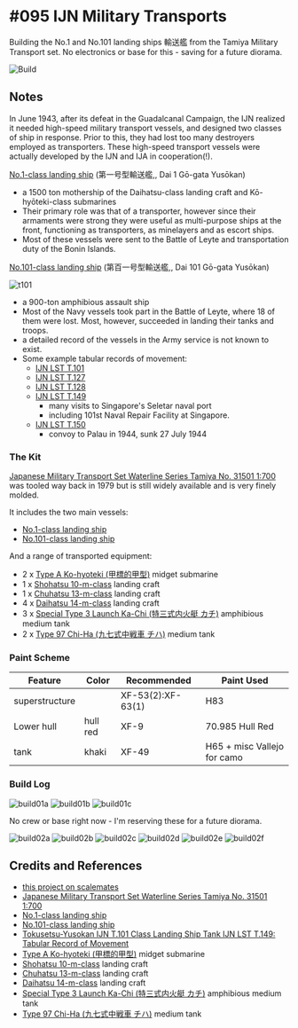 # #095 IJN Military Transports

Building the No.1 and No.101 landing ships 輸送艦 from the Tamiya Military Transport set. No electronics or base for this - saving for a future diorama.

![Build](./assets/MilitaryTransports_build.jpg?raw=true)

## Notes

In June 1943, after its defeat in the Guadalcanal Campaign, the IJN realized it needed high-speed military transport vessels, and designed two classes of ship in response.
Prior to this, they had lost too many destroyers employed as transporters.
These high-speed transport vessels were actually developed by the IJN and IJA in cooperation(!).

[No.1-class landing ship](https://en.wikipedia.org/wiki/No.1-class_landing_ship)  (第一号型輸送艦,, Dai 1 Gō-gata Yusōkan)

* a 1500 ton mothership of the Daihatsu-class landing craft and Kō-hyōteki-class submarines
* Their primary role was that of a transporter, however since their armaments were strong they were useful as multi-purpose ships at the front, functioning as transporters, as minelayers and as escort ships.
* Most of these vessels were sent to the Battle of Leyte and transportation duty of the Bonin Islands.

[No.101-class landing ship](https://en.wikipedia.org/wiki/No.101-class_landing_ship)  (第百一号型輸送艦,, Dai 101 Gō-gata Yusōkan)

![t101](./assets/t101.jpg)

* a 900-ton amphibious assault ship
* Most of the Navy vessels took part in the Battle of Leyte, where 18 of them were lost. Most, however, succeeded in landing their tanks and troops.
* a detailed record of the vessels in the Army service is not known to exist.
* Some example tabular records of movement:
    * [IJN LST T.101](http://www.combinedfleet.com/T.101_t.htm)
    * [IJN LST T.127](http://www.combinedfleet.com/T.127_t.htm)
    * [IJN LST T.128](http://www.combinedfleet.com/T.128_t.htm)
    * [IJN LST T.149](http://www.combinedfleet.com/T.149_t.htm)
        * many visits to Singapore's Seletar naval port
        * including 101st Naval Repair Facility at Singapore.
    * [IJN LST T.150](http://www.combinedfleet.com/T.150_t.htm)
        * convoy to Palau in 1944, sunk 27 July 1944

### The Kit

[Japanese Military Transport Set Waterline Series Tamiya No. 31501 1:700](https://www.scalemates.com/kits/tamiya-31501-japanese-military-transport-set--171118)
was tooled way back in 1979 but is still widely available and is very finely molded.

It includes the two main vessels:

* [No.1-class landing ship](https://en.wikipedia.org/wiki/No.1-class_landing_ship)
* [No.101-class landing ship](https://en.wikipedia.org/wiki/No.101-class_landing_ship)

And a range of transported equipment:

* 2 x [Type A Ko-hyoteki (甲標的甲型)](https://en.wikipedia.org/wiki/Type_A_K%C5%8D-hy%C5%8Dteki-class_submarine) midget submarine
* 1 x [Shohatsu 10-m-class](https://en.wikipedia.org/wiki/Shohatsu-class_landing_craft) landing craft
* 1 x [Chuhatsu 13-m-class](https://en.wikipedia.org/wiki/Chuhatsu-class_landing_craft) landing craft
* 4 x [Daihatsu 14-m-class](https://en.wikipedia.org/wiki/Daihatsu-class_landing_craft) landing craft
* 3 x [Special Type 3 Launch Ka-Chi (特三式内火艇 カチ)](https://en.wikipedia.org/wiki/Type_3_Ka-Chi) amphibious medium tank
* 2 x [Type 97 Chi-Ha (九七式中戦車 チハ)](https://en.wikipedia.org/wiki/Type_97_Chi-Ha_medium_tank) medium tank

### Paint Scheme

| Feature               | Color                | Recommended       | Paint Used                  |
|-----------------------|----------------------|-------------------|-----------------------------|
| superstructure        |                      | XF-53(2):XF-63(1) | H83                         |
| Lower hull            | hull red             | XF-9              | 70.985 Hull Red             |
| tank                  | khaki                | XF-49             | H65 + misc Vallejo for camo |

### Build Log

![build01a](./assets/build01a.jpg?raw=true)
![build01b](./assets/build01b.jpg?raw=true)
![build01c](./assets/build01c.jpg?raw=true)

No crew or base right now - I'm reserving these for a future diorama.

![build02a](./assets/build02a.jpg?raw=true)
![build02b](./assets/build02b.jpg?raw=true)
![build02c](./assets/build02c.jpg?raw=true)
![build02d](./assets/build02d.jpg?raw=true)
![build02e](./assets/build02e.jpg?raw=true)
![build02f](./assets/build02f.jpg?raw=true)

## Credits and References

* [this project on scalemates](https://www.scalemates.com/profiles/mate.php?id=74137&p=projects&project=155655)
* [Japanese Military Transport Set Waterline Series Tamiya No. 31501 1:700](https://www.scalemates.com/kits/tamiya-31501-japanese-military-transport-set--171118)
* [No.1-class landing ship](https://en.wikipedia.org/wiki/No.1-class_landing_ship)
* [No.101-class landing ship](https://en.wikipedia.org/wiki/No.101-class_landing_ship)
* [Tokusetsu-Yusokan IJN T.101 Class Landing Ship Tank  IJN LST T.149: Tabular Record of Movement](http://www.combinedfleet.com/T.149_t.htm)
* [Type A Ko-hyoteki (甲標的甲型)](https://en.wikipedia.org/wiki/Type_A_K%C5%8D-hy%C5%8Dteki-class_submarine) midget submarine
* [Shohatsu 10-m-class](https://en.wikipedia.org/wiki/Shohatsu-class_landing_craft) landing craft
* [Chuhatsu 13-m-class](https://en.wikipedia.org/wiki/Chuhatsu-class_landing_craft) landing craft
* [Daihatsu 14-m-class](https://en.wikipedia.org/wiki/Daihatsu-class_landing_craft) landing craft
* [Special Type 3 Launch Ka-Chi (特三式内火艇 カチ)](https://en.wikipedia.org/wiki/Type_3_Ka-Chi) amphibious medium tank
* [Type 97 Chi-Ha (九七式中戦車 チハ)](https://en.wikipedia.org/wiki/Type_97_Chi-Ha_medium_tank) medium tank
